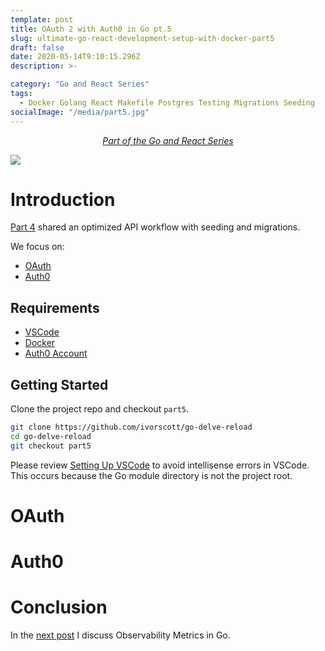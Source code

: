 ```yaml
---
template: post
title: OAuth 2 with Auth0 in Go pt.5
slug: ultimate-go-react-development-setup-with-docker-part5
draft: false
date: 2020-05-14T9:10:15.296Z
description: >-

category: "Go and React Series"
tags:
  - Docker Golang React Makefile Postgres Testing Migrations Seeding
socialImage: "/media/part5.jpg"
---
```


<!-- PART OF A SERIES -->
<center>
<i>
  <a href ="/category/go-and-react-series/">Part of the Go and React Series</a>
</i>
</center>

![](/media/part5.jpg)

# Introduction

[Part 4](/ultimate-go-react-development-setup-with-docker-part4) shared an optimized API workflow with seeding and migrations.

We focus on:

- [OAuth](#oauth)
- [Auth0](#auth0)

## Requirements

- [VSCode](https://code.visualstudio.com/)
- [Docker](https://www.docker.com/products/docker-desktop)
- [Auth0 Account](https://auth0.com/)

## Getting Started

Clone the project repo and checkout `part5`.

```bash
git clone https://github.com/ivorscott/go-delve-reload
cd go-delve-reload
git checkout part5
```

Please review [Setting Up VSCode](/ultimate-go-react-development-setup-with-docker#setting-up-vscode) to avoid intellisense errors in VSCode. This occurs because the Go module directory is not the project root.

# OAuth

# Auth0

# Conclusion

In the [next post](/ultimate-go-react-development-setup-with-docker-part6) I discuss Observability Metrics in Go.

